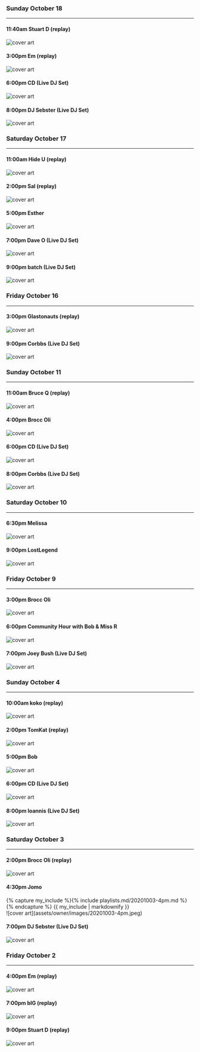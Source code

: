 ### Sunday October 18
---

#### 11:40am Stuart D (replay) <a href='https://open.spotify.com/playlist/7Me8qOaCLi7YROKG1Zvo8W' target='_blank' title='Go to playlist'> <i class='fab fa-spotify fa-inverse'></i></a>
![cover art](assets/owner/images/20200505-4pm.jpeg)

#### 3:00pm Em (replay) <a href='https://open.spotify.com/playlist/7Me8qOaCLi7YROKG1Zvo8W' target='_blank' title='Go to playlist'> <i class='fab fa-spotify fa-inverse'></i></a>
![cover art](assets/owner/images/20200503-1pm.jpeg)

#### 6:00pm CD (Live DJ Set) <a href='https://www.mixcloud.com/Glastonauts_Live/cd-serves-sunday-roast/' target='_blank' title='Go to recording'> <i class='fab fa-mixcloud fa-inverse'></i></a>
![cover art](assets/owner/images/20201018-6pm.jpeg)

#### 8:00pm DJ Sebster (Live DJ Set) <a href='https://www.mixcloud.com/Glastonauts_Live/dj-sebster-now-thats-what-i-call-deep-vol3/' target='_blank' title='Go to recording'> <i class='fab fa-mixcloud fa-inverse'></i></a>
![cover art](assets/owner/images/20201018-8pm.jpeg)


### Saturday October 17
---

#### 11:00am Hide U (replay) <a href='https://open.spotify.com/playlist/55gk2FuFTPna1FvM23gojU' target='_blank' title='Go to playlist'> <i class='fab fa-spotify fa-inverse'></i></a>
![cover art](assets/owner/images/20200809-12pm.jpeg)

#### 2:00pm Sal (replay) <a href='https://open.spotify.com/playlist/3I2hlEeToPgTS2Yins44CV?si=RVYzlSRGTDq8A2tlizEqbg' target='_blank' title='Go to playlist'> <i class='fab fa-spotify fa-inverse'></i></a>
![cover art](assets/owner/images/20200725-1pm.jpeg)

#### 5:00pm Esther <a href='https://open.spotify.com/playlist/1ZQxszbMZI9loGJIcKhJlo' target='_blank' title='Go to playlist'> <i class='fab fa-spotify fa-inverse'></i></a>
![cover art](assets/owner/images/20201017-5pm.jpeg)

#### 7:00pm Dave O (Live DJ Set) <a href='https://www.mixcloud.com/Glastonauts_Live/dave-o-live-dj-set-october-17th/' target='_blank' title='Go to recording'> <i class='fab fa-mixcloud fa-inverse'></i></a>
![cover art](assets/owner/images/20201017-7pm.jpeg)

#### 9:00pm batch (Live DJ Set) <a href='https://www.mixcloud.com/Glastonauts_Live/batch-tier-two-steppin/' target='_blank' title='Go to recording'> <i class='fab fa-mixcloud fa-inverse'></i></a>
![cover art](assets/owner/images/20201017-9pm.jpeg)


### Friday October 16
---

#### 3:00pm Glastonauts (replay) <a href='https://open.spotify.com/playlist/3PJcANn5A6XdsggiAMECwg' target='_blank' title='Go to playlist'> <i class='fab fa-spotify fa-inverse'></i></a>
![cover art](assets/owner/images/20200411-8pm.jpeg)

#### 9:00pm Corbbs (Live DJ Set) <a href='https://www.mixcloud.com/Glastonauts_Live/corbbs-save-the-rave/' target='_blank' title='Go to recording'> <i class='fab fa-mixcloud fa-inverse'></i></a>
![cover art](assets/owner/images/20201016-9pm.jpeg)


### Sunday October 11
---

#### 11:00am Bruce Q (replay) <a href='https://open.spotify.com/playlist/6PxAuLj9RnKHUDLXgDdXEh' target='_blank' title='Go to playlist'> <i class='fab fa-spotify fa-inverse'></i></a>
![cover art](assets/owner/images/20200406-2pm.jpeg)

#### 4:00pm Brocc Oli <a href='https://open.spotify.com/playlist/2EygY8ZZpfcmoAGPjX0YMd' target='_blank' title='Go to playlist'> <i class='fab fa-spotify fa-inverse'></i></a>
![cover art](assets/owner/images/20201011-4pm.jpeg)

#### 6:00pm CD (Live DJ Set) <a href='https://www.mixcloud.com/Glastonauts_Live/cd-something-electronica-this-way-comes/' target='_blank' title='Go to recording'> <i class='fab fa-mixcloud fa-inverse'></i></a>
![cover art](assets/owner/images/20201011-6pm.jpeg)

#### 8:00pm Corbbs (Live DJ Set) 
![cover art](assets/owner/images/20201011-8pm.jpeg)


### Saturday October 10
---

#### 6:30pm Melissa <a href='https://open.spotify.com/playlist/0ez9kXNfwkdY6NZyPlI9Df' target='_blank' title='Go to playlist'> <i class='fab fa-spotify fa-inverse'></i></a>
![cover art](assets/owner/images/20201010-6pm.jpeg)

#### 9:00pm LostLegend <a href='https://www.mixcloud.com/Glastonauts_Live/lostlegend-submerge/' target='_blank' title='Go to playlist'> <i class='fab fa-spotify fa-inverse'></i></a>
![cover art](assets/owner/images/20201010-9pm.jpeg)


### Friday October 9
---

#### 3:00pm Brocc Oli <a href='https://open.spotify.com/playlist/6plGdDHNwURUjio6zxDbBM' target='_blank' title='Go to playlist'> <i class='fab fa-spotify fa-inverse'></i></a>
![cover art](assets/owner/images/20201009-3pm.jpeg)

#### 6:00pm Community Hour with Bob & Miss R <a href='https://open.spotify.com/playlist/7JPlBpIkl7IhoyMTm1bflq' target='_blank' title='Go to playlist'> <i class='fab fa-spotify fa-inverse'></i></a>
![cover art](assets/owner/images/20200410-8pm.jpeg)

#### 7:00pm Joey Bush (Live DJ Set) <a href='https://www.mixcloud.com/Glastonauts_Live/joey-bush-extraterrestrial/' target='_blank' title='Go to recording'> <i class='fab fa-mixcloud fa-inverse'></i></a>
![cover art](assets/owner/images/20201009-7pm.jpeg)


### Sunday October 4
---

#### 10:00am koko (replay) <a href='https://open.spotify.com/playlist/11nec7NbvS9YTtuDlzxsyc' target='_blank' title='Go to playlist'> <i class='fab fa-spotify fa-inverse'></i></a>
![cover art](assets/owner/images/20200621-10am.jpeg)

#### 2:00pm TomKat (replay) <a href='https://open.spotify.com/playlist/5mnpgoiybVrQb5frN7jRrJ' target='_blank' title='Go to playlist'> <i class='fab fa-spotify fa-inverse'></i></a>
![cover art](assets/owner/images/20200604-4pm.jpeg)

#### 5:00pm Bob <a href='https://open.spotify.com/playlist/3hWG55YqbPSscj0qz0X1AO' target='_blank' title='Go to playlist'> <i class='fab fa-spotify fa-inverse'></i></a>
![cover art](assets/owner/images/20200429-6pm.jpeg)

#### 6:00pm CD (Live DJ Set) <a href='https://www.mixcloud.com/Glastonauts_Live/cd-isolation/' target='_blank' title='Go to recording'> <i class='fab fa-mixcloud fa-inverse'></i></a>
![cover art](assets/owner/images/20201004-6pm.jpeg)

#### 8:00pm Ioannis (Live DJ Set) <a href='https://www.mixcloud.com/Glastonauts_Live/ioannis-house-works/' target='_blank' title='Go to recording'> <i class='fab fa-mixcloud fa-inverse'></i></a>
![cover art](assets/owner/images/20201004-8pm.jpeg)



### Saturday October 3
---

#### 2:00pm Brocc Oli (replay) <a href='https://open.spotify.com/playlist/4i9hL7u39kNTr8zWhh7Da9' target='_blank' title='Go to playlist'> <i class='fab fa-spotify fa-inverse'></i></a>
![cover art](assets/owner/images/20200618-1pm.jpeg)

#### 4:30pm Jomo <a href='https://open.spotify.com/playlist/147jDtlZRBazolmdnS0ED7' target='_blank' title='Go to playlist'> <i class='fab fa-spotify fa-inverse'></i></a> <i class="expand fas fa-list-ol fa-inverse" onclick="$('div#20201003-4pm').slideToggle()" title="View tracklist"></i>
<div class="text-playlist" id="20201003-4pm">
{% capture my_include %}{% include playlists.md/20201003-4pm.md %}{% endcapture %}
{{ my_include | markdownify }}
</div>
![cover art](assets/owner/images/20201003-4pm.jpeg)

#### 7:00pm DJ Sebster (Live DJ Set) <a href='https://www.mixcloud.com/Glastonauts_Live/dj-sebster-now-thats-what-i-call-deep-vol2/' target='_blank' title='Go to recording'> <i class='fab fa-mixcloud fa-inverse'></i></a>
![cover art](assets/owner/images/20201003-7pm.jpeg)

### Friday October 2
---

#### 4:00pm Em (replay) <a href='https://open.spotify.com/playlist/77UwuX5xDu32bIGjhKCpmV' target='_blank' title='Go to playlist'> <i class='fab fa-spotify fa-inverse'></i></a>
![cover art](assets/owner/images/20200604-1pm.jpeg)

#### 7:00pm bIG (replay) <a href='https://open.spotify.com/playlist/3t6756doKov0e4CWXI9hYw' target='_blank' title='Go to playlist'> <i class='fab fa-spotify fa-inverse'></i></a>
![cover art](assets/owner/images/20200627-6pm.jpeg)

#### 9:00pm Stuart D (replay) <a href='https://open.spotify.com/playlist/12VIqUSA5VWo0KPpOvZFW5' target='_blank' title='Go to playlist'> <i class='fab fa-spotify fa-inverse'></i></a>
![cover art](assets/owner/images/20200906-12pm.jpeg)

